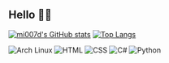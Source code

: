 ## Hello 👋🏼

[![mi007d's GitHub stats](https://github-readme-stats.vercel.app/api?username=mi007d&count_private=true&show_icons=true&theme=radical)](https://github.com/anuraghazra/github-readme-stats)
[![Top Langs](https://github-readme-stats.vercel.app/api/top-langs/?username=mi007d&theme=radical)](https://github.com/anuraghazra/github-readme-stats)

![Arch Linux](https://img.shields.io/badge/Arch_Linux-1793D1?style=for-the-badge&logo=arch-linux&logoColor=white)
![HTML](https://img.shields.io/badge/HTML-239120?style=for-the-badge&logo=html5&logoColor=white)
![CSS](https://img.shields.io/badge/CSS-239120?&style=for-the-badge&logo=css3&logoColor=white)
![C#](https://img.shields.io/badge/C%23-239120?style=for-the-badge&logo=c-sharp&logoColor=white)
![Python](https://img.shields.io/badge/Python-3776AB?style=for-the-badge&logo=python&logoColor=white)
